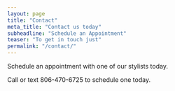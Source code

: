 ```yaml
---
layout: page
title: "Contact"
meta_title: "Contact us today"
subheadline: "Schedule an Appointment"
teaser: "To get in touch just"
permalink: "/contact/"
---
```

Schedule an appointment with one of our stylists today.

Call or text 806-470-6725 to schedule one today.

